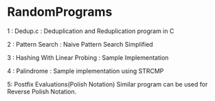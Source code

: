 # RandomPrograms

1 : Dedup.c : Deduplication and Reduplication program in C

2 : Pattern Search : Naive Pattern Search Simplified

3 : Hashing With Linear Probing : Sample Implementation 

4 : Palindrome : Sample implementation using STRCMP

5: Postfix Evaluations(Polish Notation) Similar program can be used for Reverse Polish Notation.
